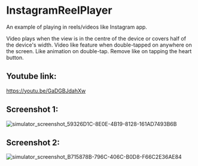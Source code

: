 # InstagramReelPlayer
An example of playing in reels/videos like Instagram app.

Video plays when the view is in the centre of the device or covers half of the device's width.
Video like feature when double-tapped on anywhere on the screen.
Like animation on double-tap.
Remove like on tapping the heart button.


## Youtube link:
https://youtu.be/GaDGBJdahXw 

## Screenshot 1:
![simulator_screenshot_59326D1C-8E0E-4B19-8128-161AD7493B6B](https://github.com/Gagan5278/InstagramReelPlayer/assets/2304583/5eec64d7-a89d-4322-b247-cacb3dd35c3d)

## Screenshot 2: 
![simulator_screenshot_B715878B-796C-406C-B0D8-F66C2E36AE84](https://github.com/Gagan5278/InstagramReelPlayer/assets/2304583/3004f9ac-2ecc-40c8-92ee-d61b6ffe3d5f)
